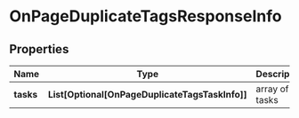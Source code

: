 # OnPageDuplicateTagsResponseInfo


## Properties

| Name | Type | Description | Notes |
|------------ | ------------- | ------------- | -------------|
**tasks** | **List[Optional[OnPageDuplicateTagsTaskInfo]]** | array of tasks |[optional]|